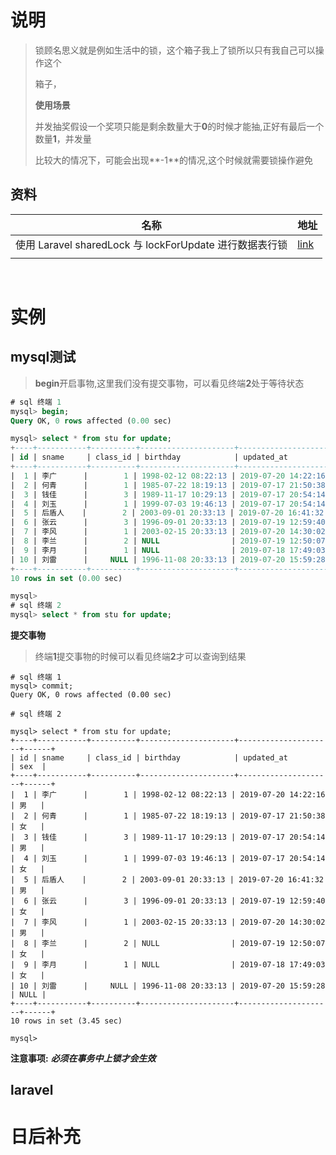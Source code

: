 #  说明

> 锁顾名思义就是例如生活中的锁，这个箱子我上了锁所以只有我自己可以操作这个
>
> 箱子，
>
> **使用场景**
>
> 并发抽奖假设一个奖项只能是剩余数量大于**0**的时候才能抽,正好有最后一个数量**1**，并发量
>
> 比较大的情况下，可能会出现**-1**的情况,这个时候就需要锁操作避免

## 资料

| 名称                                                    | 地址                                                         |
| ------------------------------------------------------- | ------------------------------------------------------------ |
| 使用 Laravel sharedLock 与 lockForUpdate 进行数据表行锁 | [link](https://www.sunzhongwei.com/using-laravel-sharedlock-and-lockforupdate-for-table-row-locks) |
|                                                         |                                                              |

​	



# 实例

## mysql测试

>**begin**开启事物,这里我们没有提交事物，可以看见终端**2**处于等待状态

```sql
# sql 终端 1
mysql> begin;
Query OK, 0 rows affected (0.00 sec)

mysql> select * from stu for update;
+----+-----------+----------+---------------------+---------------------+------+
| id | sname     | class_id | birthday            | updated_at          | sex  |
+----+-----------+----------+---------------------+---------------------+------+
|  1 | 李广      |        1 | 1998-02-12 08:22:13 | 2019-07-20 14:22:16 | 男   |
|  2 | 何青      |        1 | 1985-07-22 18:19:13 | 2019-07-17 21:50:38 | 女   |
|  3 | 钱佳      |        3 | 1989-11-17 10:29:13 | 2019-07-17 20:54:14 | 男   |
|  4 | 刘玉      |        1 | 1999-07-03 19:46:13 | 2019-07-17 20:54:14 | 女   |
|  5 | 后盾人    |        2 | 2003-09-01 20:33:13 | 2019-07-20 16:41:32 | 男   |
|  6 | 张云      |        3 | 1996-09-01 20:33:13 | 2019-07-19 12:59:40 | 女   |
|  7 | 李风      |        1 | 2003-02-15 20:33:13 | 2019-07-20 14:30:02 | 男   |
|  8 | 李兰      |        2 | NULL                | 2019-07-19 12:50:07 | 女   |
|  9 | 李月      |        1 | NULL                | 2019-07-18 17:49:03 | 女   |
| 10 | 刘雷      |     NULL | 1996-11-08 20:33:13 | 2019-07-20 15:59:28 | NULL |
+----+-----------+----------+---------------------+---------------------+------+
10 rows in set (0.00 sec)

mysql> 
# sql 终端 2 
mysql> select * from stu for update;  

```

**提交事物**

> 终端**1**提交事物的时候可以看见终端**2**才可以查询到结果

```shell
# sql 终端 1
mysql> commit;
Query OK, 0 rows affected (0.00 sec)

# sql 终端 2

mysql> select * from stu for update;
+----+-----------+----------+---------------------+---------------------+------+
| id | sname     | class_id | birthday            | updated_at          | sex  |
+----+-----------+----------+---------------------+---------------------+------+
|  1 | 李广      |        1 | 1998-02-12 08:22:13 | 2019-07-20 14:22:16 | 男   |
|  2 | 何青      |        1 | 1985-07-22 18:19:13 | 2019-07-17 21:50:38 | 女   |
|  3 | 钱佳      |        3 | 1989-11-17 10:29:13 | 2019-07-17 20:54:14 | 男   |
|  4 | 刘玉      |        1 | 1999-07-03 19:46:13 | 2019-07-17 20:54:14 | 女   |
|  5 | 后盾人    |        2 | 2003-09-01 20:33:13 | 2019-07-20 16:41:32 | 男   |
|  6 | 张云      |        3 | 1996-09-01 20:33:13 | 2019-07-19 12:59:40 | 女   |
|  7 | 李风      |        1 | 2003-02-15 20:33:13 | 2019-07-20 14:30:02 | 男   |
|  8 | 李兰      |        2 | NULL                | 2019-07-19 12:50:07 | 女   |
|  9 | 李月      |        1 | NULL                | 2019-07-18 17:49:03 | 女   |
| 10 | 刘雷      |     NULL | 1996-11-08 20:33:13 | 2019-07-20 15:59:28 | NULL |
+----+-----------+----------+---------------------+---------------------+------+
10 rows in set (3.45 sec)

mysql> 
```

**注意事项:** ***必须在事务中上锁才会生效***



## laravel

# 日后补充